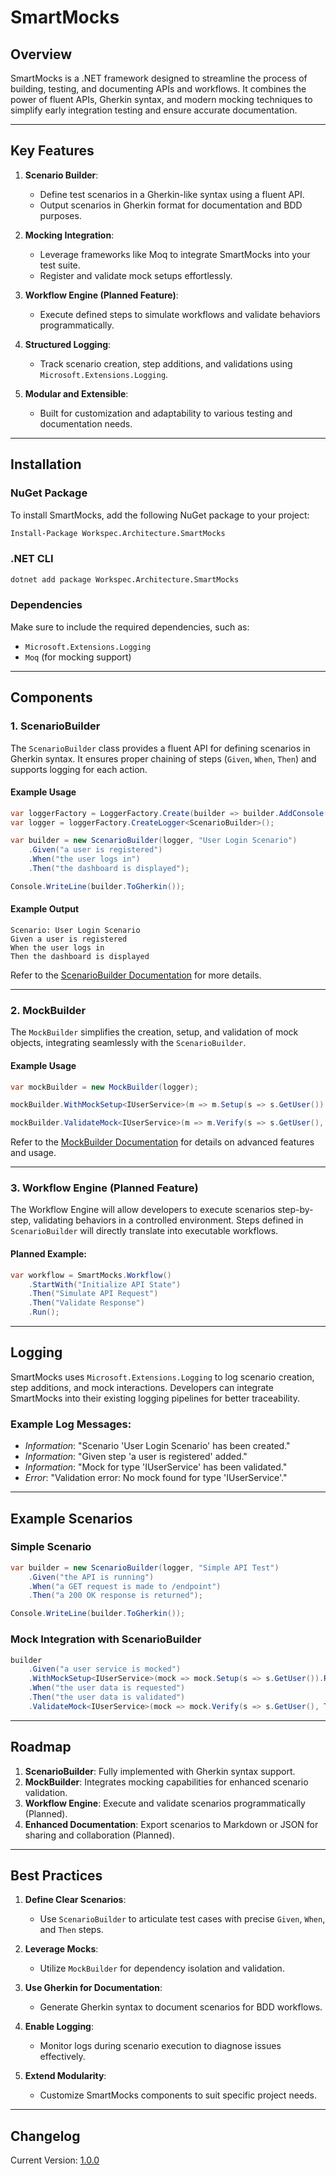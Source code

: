 # SmartMocks

## Overview
SmartMocks is a .NET framework designed to streamline the process of building, testing, and documenting APIs and workflows. It combines the power of fluent APIs, Gherkin syntax, and modern mocking techniques to simplify early integration testing and ensure accurate documentation.

---

## Key Features

1. **Scenario Builder**:
   - Define test scenarios in a Gherkin-like syntax using a fluent API.
   - Output scenarios in Gherkin format for documentation and BDD purposes.

2. **Mocking Integration**:
   - Leverage frameworks like Moq to integrate SmartMocks into your test suite.
   - Register and validate mock setups effortlessly.

3. **Workflow Engine (Planned Feature)**:
   - Execute defined steps to simulate workflows and validate behaviors programmatically.

4. **Structured Logging**:
   - Track scenario creation, step additions, and validations using `Microsoft.Extensions.Logging`.

5. **Modular and Extensible**:
   - Built for customization and adaptability to various testing and documentation needs.

---

## Installation

### NuGet Package
To install SmartMocks, add the following NuGet package to your project:

```bash
Install-Package Workspec.Architecture.SmartMocks
```

### .NET CLI

```bash
dotnet add package Workspec.Architecture.SmartMocks
```

### Dependencies
Make sure to include the required dependencies, such as:

- `Microsoft.Extensions.Logging`
- `Moq` (for mocking support)

---

## Components

### 1. ScenarioBuilder
The `ScenarioBuilder` class provides a fluent API for defining scenarios in Gherkin syntax. It ensures proper chaining of steps (`Given`, `When`, `Then`) and supports logging for each action.

#### Example Usage

```csharp
var loggerFactory = LoggerFactory.Create(builder => builder.AddConsole());
var logger = loggerFactory.CreateLogger<ScenarioBuilder>();

var builder = new ScenarioBuilder(logger, "User Login Scenario")
    .Given("a user is registered")
    .When("the user logs in")
    .Then("the dashboard is displayed");

Console.WriteLine(builder.ToGherkin());
```

#### Example Output

```gherkin
Scenario: User Login Scenario
Given a user is registered
When the user logs in
Then the dashboard is displayed
```

Refer to the [ScenarioBuilder Documentation](scenario_builder_readme.md) for more details.

---

### 2. MockBuilder
The `MockBuilder` simplifies the creation, setup, and validation of mock objects, integrating seamlessly with the `ScenarioBuilder`.

#### Example Usage

```csharp
var mockBuilder = new MockBuilder(logger);

mockBuilder.WithMockSetup<IUserService>(m => m.Setup(s => s.GetUser()).Returns(new User { Name = "Test User" }));

mockBuilder.ValidateMock<IUserService>(m => m.Verify(s => s.GetUser(), Times.Once()));
```

Refer to the [MockBuilder Documentation](mockbuilder_documentation.md) for details on advanced features and usage.

---

### 3. Workflow Engine (Planned Feature)

The Workflow Engine will allow developers to execute scenarios step-by-step, validating behaviors in a controlled environment. Steps defined in `ScenarioBuilder` will directly translate into executable workflows.

#### Planned Example:

```csharp
var workflow = SmartMocks.Workflow()
    .StartWith("Initialize API State")
    .Then("Simulate API Request")
    .Then("Validate Response")
    .Run();
```

---

## Logging
SmartMocks uses `Microsoft.Extensions.Logging` to log scenario creation, step additions, and mock interactions. Developers can integrate SmartMocks into their existing logging pipelines for better traceability.

### Example Log Messages:

- *Information*: "Scenario 'User Login Scenario' has been created."
- *Information*: "Given step 'a user is registered' added."
- *Information*: "Mock for type 'IUserService' has been validated."
- *Error*: "Validation error: No mock found for type 'IUserService'."

---

## Example Scenarios

### Simple Scenario

```csharp
var builder = new ScenarioBuilder(logger, "Simple API Test")
    .Given("the API is running")
    .When("a GET request is made to /endpoint")
    .Then("a 200 OK response is returned");

Console.WriteLine(builder.ToGherkin());
```

### Mock Integration with ScenarioBuilder

```csharp
builder
    .Given("a user service is mocked")
    .WithMockSetup<IUserService>(mock => mock.Setup(s => s.GetUser()).Returns(new User { Name = "Mocked User" }))
    .When("the user data is requested")
    .Then("the user data is validated")
    .ValidateMock<IUserService>(mock => mock.Verify(s => s.GetUser(), Times.Once()));
```

---

## Roadmap

1. **ScenarioBuilder**: Fully implemented with Gherkin syntax support.
2. **MockBuilder**: Integrates mocking capabilities for enhanced scenario validation.
3. **Workflow Engine**: Execute and validate scenarios programmatically (Planned).
4. **Enhanced Documentation**: Export scenarios to Markdown or JSON for sharing and collaboration (Planned).

---

## Best Practices

1. **Define Clear Scenarios**:
   - Use `ScenarioBuilder` to articulate test cases with precise `Given`, `When`, and `Then` steps.

2. **Leverage Mocks**:
   - Utilize `MockBuilder` for dependency isolation and validation.

3. **Use Gherkin for Documentation**:
   - Generate Gherkin syntax to document scenarios for BDD workflows.

4. **Enable Logging**:
   - Monitor logs during scenario execution to diagnose issues effectively.

5. **Extend Modularity**:
   - Customize SmartMocks components to suit specific project needs.

---

## Changelog

Current Version: [1.0.0](changelog.md)

